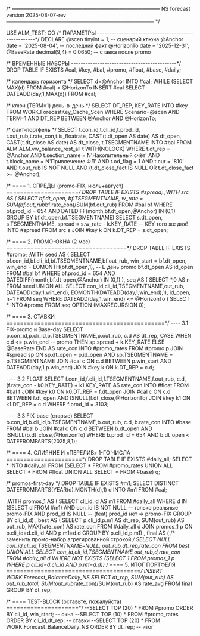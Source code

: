 /* ════════════════════════════════════════
   NS forecast   version 2025-08-07-rev
════════════════════════════════════════ */

USE ALM_TEST;
GO
/* ПАРАМЕТРЫ ----------------------------------------------------*/
DECLARE
    @scen      tinyint      = 1,              -- сценарий ключа
    @Anchor    date         = '2025-08-04',   -- последний факт
    @HorizonTo date         = '2025-12-31',
    @BaseRate  decimal(9,4) = 0.0650;         -- ставка после promo

/* ВРЕМЕННЫЕ НАБОРЫ --------------------------------------------*/
DROP TABLE IF EXISTS #cal, #key, #bal, #promo, #float, #base, #daily;

/* календарь горизонта */
SELECT d=@Anchor INTO #cal;
WHILE (SELECT MAX(d) FROM #cal) < @HorizonTo
      INSERT #cal SELECT DATEADD(day,1,MAX(d)) FROM #cal;

/* ключ (TERM=1) день-в-день */
SELECT DT_REP, KEY_RATE
INTO   #key
FROM   WORK.ForecastKey_Cache_Scen
WHERE  Scenario=@scen AND TERM=1
  AND  DT_REP BETWEEN @Anchor AND @HorizonTo;

/* факт-портфель */
SELECT  t.con_id,t.cli_id,t.prod_id,
        t.out_rub,t.rate_con,t.is_floatrate,
        CAST(t.dt_open  AS date) AS dt_open,
        CAST(t.dt_close AS date) AS dt_close,
        t.TSEGMENTNAME
INTO    #bal
FROM    ALM.ALM.vw_balance_rest_all t WITH(NOLOCK)
WHERE   t.dt_rep = @Anchor
  AND   t.section_name = N'Накопительный счёт'
  AND   t.block_name   = N'Привлечение ФЛ'
  AND   t.od_flag      = 1
  AND   t.cur          = '810'
  AND   t.out_rub IS NOT NULL
  AND  (t.dt_close_fact IS NULL OR t.dt_close_fact >= @Anchor);

/* ==== 1. СПРЕДЫ (promo-FIX, июль+август) =====================*/
DROP TABLE IF EXISTS #spread;
;WITH src AS (
        SELECT bf.dt_open, bf.TSEGMENTNAME,
               w_rate = SUM(bf.out_rub*bf.rate_con)/SUM(bf.out_rub)
        FROM   #bal bf
        WHERE  bf.prod_id = 654
          AND  DATEDIFF(month,bf.dt_open,@Anchor) IN (0,1)
        GROUP  BY bf.dt_open,bf.TSEGMENTNAME)
SELECT  s.dt_open,
        s.TSEGMENTNAME,
        spread = s.w_rate - k.KEY_RATE           -- KEY того же дня!
INTO    #spread
FROM   src s
JOIN   #key k ON k.DT_REP = s.dt_open;

/* ==== 2. PROMO-ОКНА (2 мес) ===================================*/
DROP TABLE IF EXISTS #promo;
;WITH seed AS (
        SELECT bf.con_id,bf.cli_id,bf.TSEGMENTNAME,bf.out_rub,
               win_start = bf.dt_open,
               win_end   = EOMONTH(bf.dt_open,1),      -- L-день promo
               bf.dt_open AS id_open
        FROM   #bal bf
        WHERE  bf.prod_id = 654
          AND  DATEDIFF(month,bf.dt_open,@Anchor) IN (0,1)
), seq AS (
        SELECT *,0 AS n FROM seed
        UNION ALL
        SELECT con_id,cli_id,TSEGMENTNAME,out_rub,
               DATEADD(day,1,win_end),
               EOMONTH(DATEADD(day,1,win_end),1),
               id_open, n+1
        FROM   seq
        WHERE  DATEADD(day,1,win_end) <= @HorizonTo )
SELECT * INTO #promo FROM seq OPTION (MAXRECURSION 0);

/* ==== 3. СТАВКИ ==============================================*/
---- 3.1 FIX-promo и Base-day
SELECT  p.con_id,p.cli_id,p.TSEGMENTNAME,p.out_rub,
        c.d                                            AS dt_rep,
        CASE WHEN c.d <= p.win_end                     -- promo
             THEN sp.spread + k.KEY_RATE
             ELSE @BaseRate END                        AS rate_con
INTO    #promo_rates
FROM   #promo p
JOIN   #spread  sp ON sp.dt_open = p.id_open
                  AND sp.TSEGMENTNAME = p.TSEGMENTNAME
JOIN   #cal     c  ON c.d BETWEEN p.win_start AND DATEADD(day,1,p.win_end)
JOIN   #key     k  ON k.DT_REP = c.d;

---- 3.2 FLOAT
SELECT  f.con_id,f.cli_id,f.TSEGMENTNAME,f.out_rub,
        c.d,
        (f.rate_con - k0.KEY_RATE) + k1.KEY_RATE       AS rate_con
INTO   #float
FROM   #bal    f
JOIN   #key    k0 ON k0.DT_REP = f.dt_open
JOIN   #cal    c  ON c.d BETWEEN f.dt_open AND ISNULL(f.dt_close,@HorizonTo)
JOIN   #key    k1 ON k1.DT_REP = c.d
WHERE  f.prod_id = 3103;

---- 3.3 FIX-base (старые)
SELECT  b.con_id,b.cli_id,b.TSEGMENTNAME,b.out_rub,
        c.d, b.rate_con
INTO   #base
FROM   #bal b
JOIN   #cal c ON c.d BETWEEN b.dt_open AND ISNULL(b.dt_close,@HorizonTo)
WHERE  b.prod_id = 654
  AND  b.dt_open < DATEFROMPARTS(2025,8,1);

/* ==== 4. СЛИЯНИЕ И «ПЕРЕЛИВ» 1-ГО ЧИСЛА ======================*/
DROP TABLE IF EXISTS #daily_all;
SELECT * INTO #daily_all FROM
(SELECT * FROM #promo_rates
 UNION ALL
 SELECT * FROM #float
 UNION ALL
 SELECT * FROM #base) q;

/* promos-first-day */
DROP TABLE IF EXISTS #m1;
SELECT DISTINCT DATEFROMPARTS(YEAR(d),MONTH(d),1) d INTO #m1 FROM #cal;

;WITH promos_1 AS (
     SELECT  cli_id, d            AS m1
     FROM    #daily_all
     WHERE   d IN (SELECT d FROM #m1)
       AND   con_id IS NOT NULL   -- только реальные promo-FIX
       AND   prod_id IS NULL      -- (feat) prod_id нет ⇒ promo-FIX
     GROUP BY cli_id,d)
, best AS (
     SELECT p.cli_id,p.m1 AS dt_rep,
            SUM(out_rub)              AS out_rub,
            MAX(rate_con)             AS rate_con
     FROM   #daily_all d
     JOIN   promos_1  p
       ON   p.cli_id=d.cli_id AND p.m1=d.d
     GROUP  BY p.cli_id,p.m1)
, final AS (
     /* заменить промо-набор агрегированной строкой */
     SELECT NULL con_id,cli_id,TSEGMENTNAME=NULL,
            out_rub,dt_rep,rate_con FROM best
     UNION ALL
     SELECT con_id,cli_id,TSEGMENTNAME,out_rub,d,rate_con
     FROM   #daily_all d
     WHERE  NOT EXISTS (SELECT 1
                        FROM promos_1 p
                        WHERE p.cli_id=d.cli_id AND p.m1=d.d))
/* ==== 5. ИТОГ ПОРТФЕЛЯ =======================================*/
INSERT WORK.Forecast_BalanceDaily_NS
SELECT  dt_rep,
        SUM(out_rub)                       AS out_rub_total,
        SUM(out_rub*rate_con)/SUM(out_rub) AS rate_avg
FROM   final
GROUP  BY dt_rep;

/* ==== TEST-BLOCK (оставьте, пожалуйста) =====================*/
--SELECT TOP (20) * FROM #promo ORDER BY cli_id, win_start;           -- окна
--SELECT TOP (10) * FROM #promo_rates ORDER BY cli_id,dt_rep;         -- ставки
--SELECT TOP (20) * FROM WORK.Forecast_BalanceDaily_NS ORDER BY dt_rep; -- итог
